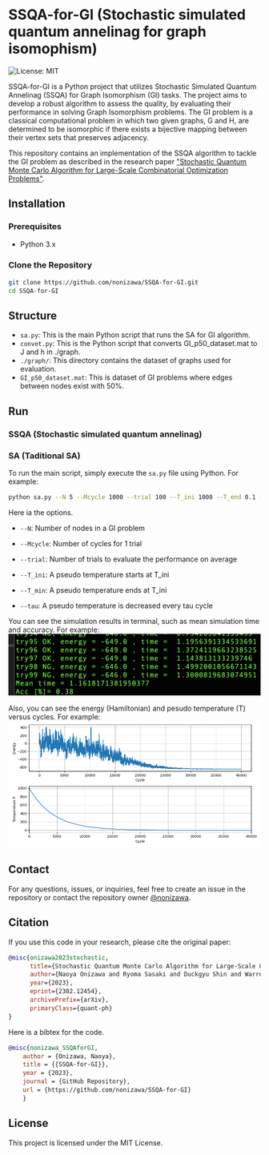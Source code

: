 # SSQA-for-GI (Stochastic simulated quantum annelinag for graph isomophism)

![License: MIT](https://img.shields.io/badge/License-MIT-green.svg)

SSQA-for-GI is a Python project that utilizes Stochastic Simulated Quantum Annelinag (SSQA) for Graph Isomorphism (GI) tasks. The project aims to develop a robust algorithm to assess the quality, by evaluating their performance in solving Graph Isomorphism problems. The GI problem is a classical computational problem in which two given graphs, G and H, are determined to be isomorphic if there exists a bijective mapping between their vertex sets that preserves adjacency.

This repository contains an implementation of the SSQA algorithm to tackle the GI problem as described in the research paper ["Stochastic Quantum Monte Carlo Algorithm for Large-Scale Combinatorial Optimization Problems"](https://arxiv.org/abs/2302.12454).

## Installation

### Prerequisites

- Python 3.x

### Clone the Repository

```sh
git clone https://github.com/nonizawa/SSQA-for-GI.git
cd SSQA-for-GI
```

## Structure

- `sa.py`: This is the main Python script that runs the SA for GI algorithm.
- `convet.py`: This is the Python script that converts GI_p50_dataset.mat to J and h in ./graph.
- `./graph/`: This directory contains the dataset of graphs used for evaluation.
- `GI_p50_dataset.mat`: This is dataset of GI problems where edges between nodes exist with 50\%.

## Run

### SSQA (Stochastic simulated quantum annelinag)

### SA (Taditional SA)
To run the main script, simply execute the `sa.py` file using Python. For example:

```sh
python sa.py --N 5 --Mcycle 1000 --trial 100 --T_ini 1000 --T_end 0.1 -tau 1
```

Here ia the options.

- `--N`: Number of nodes in a GI problem

- `--Mcycle`: Number of cycles for 1 trial

- `--trial`: Number of trials to evaluate the performance on average

- `--T_ini`:  A pseudo temperature starts at T_ini

- `--T_min`: A pseudo temperature ends at T_ini

- `--tau`:  A pseudo temperature is decreased every tau cycle

You can see the simulation results in terminal, such as mean simulation time and accuracy. For example:
![Accuracy and simulation time](images/terminal.png)

Also, you can see the energy (Hamiltonian) and pesudo temperature (T) versus cycles. For example:
![Simulated waveforms](images/waveform.png)


## Contact

For any questions, issues, or inquiries, feel free to create an issue in the repository or contact the repository owner [@nonizawa](https://github.com/nonizawa).

## Citation

If you use this code in your research, please cite the original paper:
```bibtex
@misc{onizawa2023stochastic,
      title={Stochastic Quantum Monte Carlo Algorithm for Large-Scale Combinatorial Optimization Problems}, 
      author={Naoya Onizawa and Ryoma Sasaki and Duckgyu Shin and Warren J. Gross and Takahiro Hanyu},
      year={2023},
      eprint={2302.12454},
      archivePrefix={arXiv},
      primaryClass={quant-ph}
}
```

Here is a bibtex for the code.
```bibtex
@misc{nonizawa_SSQAforGI,
	author = {Onizawa, Naoya},
	title = {{SSQA-for-GI}},
	year = {2023},
	journal = {GitHub Repository},
	url = {https://github.com/nonizawa/SSQA-for-GI}
	}
```

## License

This project is licensed under the MIT License.
